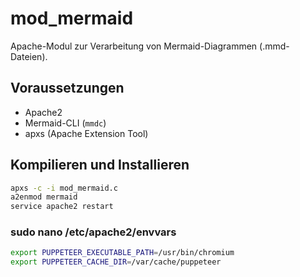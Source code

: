 # mod_mermaid

Apache-Modul zur Verarbeitung von Mermaid-Diagrammen (.mmd-Dateien).

## Voraussetzungen
- Apache2
- Mermaid-CLI (`mmdc`)
- apxs (Apache Extension Tool)

## Kompilieren und Installieren
```bash
apxs -c -i mod_mermaid.c
a2enmod mermaid
service apache2 restart
```

### sudo nano /etc/apache2/envvars
```sh
export PUPPETEER_EXECUTABLE_PATH=/usr/bin/chromium
export PUPPETEER_CACHE_DIR=/var/cache/puppeteer
```
